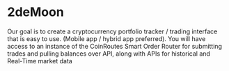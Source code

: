 # **2deMoon**
Our goal is to create a cryptocurrency portfolio tracker / trading interface that is easy to use. (Mobile app / hybrid app preferred). You will have access to an instance of the CoinRoutes Smart Order Router for submitting trades and pulling balances over API, along with APIs for historical and Real-Time market data

